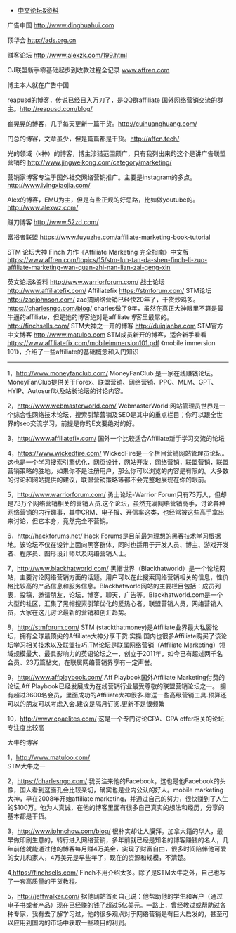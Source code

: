 - [中文论坛&资料](http://www.advertcn.com)   

广告中国 http://www.dinghuahui.com  

顶华会 http://ads.org.cn       

赚客论坛 http://www.alexzk.com/199.html  

CJ联盟新手零基础起步到收款过程全记录 www.affren.com

博主本人就在广告中国 

reapusd的博客，传说已经日入万刀了，是QQ群affiliate 国外网络营销交流的群主。http://reapusd.com/blog/

崔晃晃的博客，几乎每天更新一篇干货。http://cuihuanghuang.com/

门总的博客，文章虽少，但是篇篇都是干货。http://affcn.tech/

光的领域（k神）的博客，博主涉猎范围颇广，只有我列出来的这个是讲广告联盟营销的  http://www.jingweikong.com/category/marketing/

营销家博客专注于国外社交网络营销推广。主要是instagram的多点。http://www.iyingxiaojia.com/

Alex的博客，EMU为主，但是有些正规的好思路，比如做youtube的。http://www.alexwz.com/

赚刀博客  http://www.52zd.com/

富裕者联盟 https://www.fuyuzhe.com/affiliate-marketing-book-tutorial


STM 论坛大神 Finch 力作《Affiliate Marketing 完全指南》中文版 https://www.affren.com/topics/15/stm-lun-tan-da-shen-finch-li-zuo-affiliate-marketing-wan-quan-zhi-nan-lian-zai-geng-xin

英文论坛&资料
http://www.warriorforum.com/
战士论坛
http://www.affiliatefix.com/
Affiliatefix
https://stmforum.com/
STM论坛
http://zacjohnson.com/
zac搞网络营销已经快20年了，干货炒鸡多。
https://charlesngo.com/blog/
charles做了9年，虽然在真正大神眼里不算是最牛逼的affiliate，但是她的博客绝对是affiliate博客里最屌的。
http://finchsells.com/
STM大神之一开的博客
http://duiqianba.com
STM官方中文博客
http://www.matuloo.com
STM成员新开的博客，适合新手看看
https://www.affiliatefix.com/mobileimmersion101.pdf
《mobile immersion 101》，介绍了一些affiliate的基础概念和入门知识

-------------------

1，http://www.moneyfanclub.com/
MoneyFanClub 是一家在线赚钱论坛。MoneyFanClub提供关于Forex、联盟营销、网络营销、PPC、MLM、GPT、HYIP、Autosurf以及站长论坛的讨论内容。


2，http://www.webmasterworld.com/
WebmasterWorld:网站管理员世界是一个综合性网络技术论坛，搜索引擎营销及SEO是其中的重点栏目；你可以跟全世界的seo交流学习，前提是你的E文要绝对的好。


3，http://www.affiliatefix.com/
国外一个比较适合Affiliate新手学习交流的论坛


4，https://www.wickedfire.com/
WickedFire是一个栏目营销网站管理员论坛。这也是一个学习搜索引擎优化，网页设计，网站开发，网络营销，联盟营销，联盟营销策略的胜地。如果你不是注册用户，那么你可以浏览的内容是有限的。大多数的讨论和网站提供的建议，联盟营销策略等都不会完整地展现在你的眼前。


5，http://www.warriorforum.com/
勇士论坛-Warrior Forum只有73万人，但却是73万个网络营销相关的营销人员.这个论坛，虽然充满网络营销高手，讨论各种网络营销的内行趣事，其中CRM、电子报、开信率这类，也经常被这些高手拿出来讨论，但它本身，竟然完全不营销。


6，http://hackforums.net/
Hack Forums是目前最为理想的黑客技术学习根据地。该论坛不仅在设计上面向黑客群体，同时也适用于开发人员、博主、游戏开发者、程序员、图形设计师以及网络营销人士。


7，http://www.blackhatworld.com/
黑帽世界（Blackhatworld）是一个论坛网站，主要讨论网络营销方面的话题。用户可以在此搜索网络营销相关的信息，性价格比较高的产品信息和服务信息。Blackhatworld网站的主要栏目包括：成员列表，投稿，邀请朋友，论坛，博客，聊天，广告等。Blackhatworld.com是一个大型的社区，汇集了黑帽搜索引擎优化的爱热心者，联盟营销人员，网络营销人员，大家在这儿讨论最新的营销和创汇趋势。


8，http://stmforum.com/
STM (stackthatmoney)是Affiliate业界最大私密论坛，拥有全球最顶尖的Affiliate大神分享干货.实操.国内也很多Affiliate购买了该论坛学习相关技术以及联盟技巧.TM论坛是联属网络营销（Affiliate Marketing）领域规模最大、最具影响力的英语论坛之一，创立于2011年，如今已有超过两千名会员、23万篇帖文，在联属网络营销界享有一定声誉。


9，http://www.affplaybook.com/
Aff Playbook国外Affiliate Marketing付费的论坛.Aff Playbook已经发展成为在线营销行业最受尊敬的联盟营销论坛之一。 拥有超过3600名会员，里面成功的Affiliate大神很多.赠送一些高级营销工具.预算还可以的朋友可以考虑入会.建议是隔月订阅.更新不是很频繁


10，http://www.cpaelites.com/
这是一个专门讨论CPA、CPA offer相关的论坛.专注度比较高

大牛的博客

1，http://www.matuloo.com/   
STM大牛之一

2，https://charlesngo.com/
我关注来他的Facebook，这也是他Facebook的头像，国人看到这面孔会比较亲切，确实也是业内公认的好人。mobile marketing大神，早在2008年开始affiliate marketing，并通过自己的努力，很快赚到了人生的$100万。他为人真诚，在他的博客里面有很多自己真实的想法和经历，分享的基本都是干货。

3，http://www.johnchow.com/blog/
很朴实却让人膜拜。加拿大籍的华人，最早做印刷生意的，转行进入网络营销，多年前就已经是知名的博客赚钱的名人，几年前他就能通过他的博客每月赚4万美金，实现了财富自由，很多时间陪伴他可爱的女儿和家人，4万美元是早些年了，现在的资源和规模，不清楚。

4,https://finchsells.com/
Finch不用介绍太多。除了是STM大牛之外，自己也写了一套高质量的干货教程。


5，http://jeffwalker.com/
据他网站首页自己说：他帮助他的学生和客户（通过电子书或者产品）现在已经赚的钱了超过5亿美元。一路上，曾经教过或帮助过各种专家，我有去了解学习过，他的很多观点对于网络营销是有巨大启发的，甚至可以应用到国内的市场中获取一些项目的利润。
